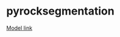 # pyrocksegmentation

[Model link](https://drive.google.com/file/d/1ZY6W41xDJjG5jERd9aDHo6NJhu_H0EsW/view?usp=drive_link)